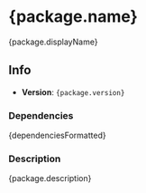<!--
Readme format of package.
Available values:
  package: Package object.
  dependenciesFormatted: Formatted dependencies as text.
-->

# {package.name}

{package.displayName}

## Info
 - **Version**: `{package.version}`

### Dependencies

{dependenciesFormatted}

### Description

{package.description}

